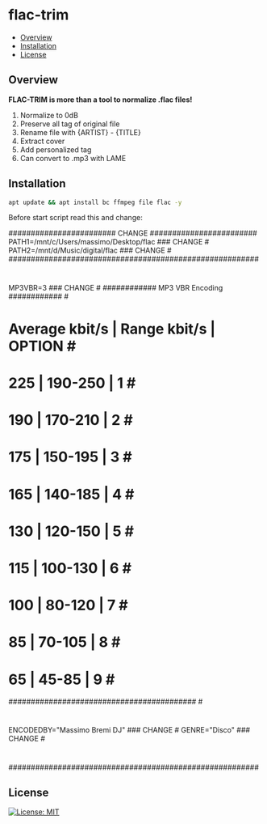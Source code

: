 # flac-trim

* [Overview](#overview)
* [Installation](#installation)
* [License](#license)

## Overview
<b>FLAC-TRIM is more than a tool to normalize .flac files!</b><br>
1) Normalize to 0dB
2) Preserve all tag of original file
3) Rename file with {ARTIST} - {TITLE}
4) Extract cover
5) Add personalized tag
6) Can convert to .mp3 with LAME

## Installation
```bash
apt update && apt install bc ffmpeg file flac -y
```

Before start script read this and change:


######################## CHANGE ########################
PATH1=/mnt/c/Users/massimo/Desktop/flac ### CHANGE     #
PATH2=/mnt/d/Music/digital/flac ### CHANGE             #
########################################################
#                                                      #
MP3VBR=3 ### CHANGE                                    #
############ MP3 VBR Encoding ############             #
# Average kbit/s | Range kbit/s | OPTION #             #
#       225      |    190-250   |    1   #             #
#       190      |    170-210   |    2   #             #
#       175      |    150-195   |    3   #             #
#       165      |    140-185   |    4   #             #
#       130      |    120-150   |    5   #             #
#       115      |    100-130   |    6   #             #
#       100      |     80-120   |    7   #             #
#        85      |     70-105   |    8   #             #
#        65      |     45-85    |    9   #             #
##########################################             #
#                                                      #
ENCODEDBY="Massimo Bremi DJ" ### CHANGE                #
GENRE="Disco" ### CHANGE                               #
#                                                      #
########################################################


 
## License
[![License: MIT](https://img.shields.io/badge/License-MIT-blue.svg)](LICENSE.md)
